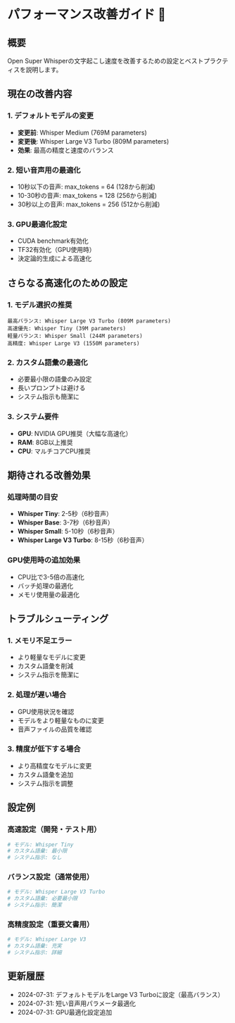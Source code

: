 # パフォーマンス改善ガイド 🚀

## 概要
Open Super Whisperの文字起こし速度を改善するための設定とベストプラクティスを説明します。

## 現在の改善内容

### 1. デフォルトモデルの変更
- **変更前**: Whisper Medium (769M parameters)
- **変更後**: Whisper Large V3 Turbo (809M parameters)
- **効果**: 最高の精度と速度のバランス

### 2. 短い音声用の最適化
- 10秒以下の音声: max_tokens = 64 (128から削減)
- 10-30秒の音声: max_tokens = 128 (256から削減)
- 30秒以上の音声: max_tokens = 256 (512から削減)

### 3. GPU最適化設定
- CUDA benchmark有効化
- TF32有効化（GPU使用時）
- 決定論的生成による高速化

## さらなる高速化のための設定

### 1. モデル選択の推奨
```
最高バランス: Whisper Large V3 Turbo (809M parameters)
高速優先: Whisper Tiny (39M parameters)
軽量バランス: Whisper Small (244M parameters)
高精度: Whisper Large V3 (1550M parameters)
```

### 2. カスタム語彙の最適化
- 必要最小限の語彙のみ設定
- 長いプロンプトは避ける
- システム指示も簡潔に

### 3. システム要件
- **GPU**: NVIDIA GPU推奨（大幅な高速化）
- **RAM**: 8GB以上推奨
- **CPU**: マルチコアCPU推奨

## 期待される改善効果

### 処理時間の目安
- **Whisper Tiny**: 2-5秒（6秒音声）
- **Whisper Base**: 3-7秒（6秒音声）
- **Whisper Small**: 5-10秒（6秒音声）
- **Whisper Large V3 Turbo**: 8-15秒（6秒音声）

### GPU使用時の追加効果
- CPU比で3-5倍の高速化
- バッチ処理の最適化
- メモリ使用量の最適化

## トラブルシューティング

### 1. メモリ不足エラー
- より軽量なモデルに変更
- カスタム語彙を削減
- システム指示を簡潔に

### 2. 処理が遅い場合
- GPU使用状況を確認
- モデルをより軽量なものに変更
- 音声ファイルの品質を確認

### 3. 精度が低下する場合
- より高精度なモデルに変更
- カスタム語彙を追加
- システム指示を調整

## 設定例

### 高速設定（開発・テスト用）
```python
# モデル: Whisper Tiny
# カスタム語彙: 最小限
# システム指示: なし
```

### バランス設定（通常使用）
```python
# モデル: Whisper Large V3 Turbo
# カスタム語彙: 必要最小限
# システム指示: 簡潔
```

### 高精度設定（重要文書用）
```python
# モデル: Whisper Large V3
# カスタム語彙: 充実
# システム指示: 詳細
```

## 更新履歴
- 2024-07-31: デフォルトモデルをLarge V3 Turboに設定（最高バランス）
- 2024-07-31: 短い音声用パラメータ最適化
- 2024-07-31: GPU最適化設定追加 
